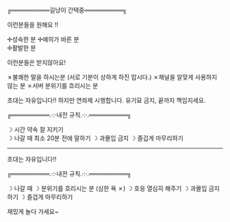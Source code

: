 ╔═════════길냥이 간택중═════════╗  
  
이런분들을 원해요 !!

✢성숙한 분
✢예의가 바른 분  
✢활발한 분  
  
이런분들은 받지않아요!

✗불쾌한 말을 하시는분
   (서로 기분이 상하게 하진 맙시다.)
✗채널을 알맞게 사용하지 않는 분
✗서버 분위기를 흐리시는 분

초대는 자유입니다!!
하지만 연좌제 시행합니다.
유기묘 금지, 끝까지 책임지세요.

╔═════════.·:·내전 규칙.·:·.═════════╗

☽ 시간 약속 잘 지키기  
☽ 나갈 때 최소 20분 전에 말하기
☽ 과몰입 금지
☽ 즐겁게 마무리하기



---
초대는 자유입니다!!

╔═════════.·:·내전 규칙.·:·.═════════╗

☽ 나갈 때 
☽ 분위기를 흐리시는 분 (심한 욕 ✗)
☽ 호응 열심히 해주기
☽ 과몰입 금지하기
☽ 즐겁게 마무리하기

재밌게 놀다 가세요~